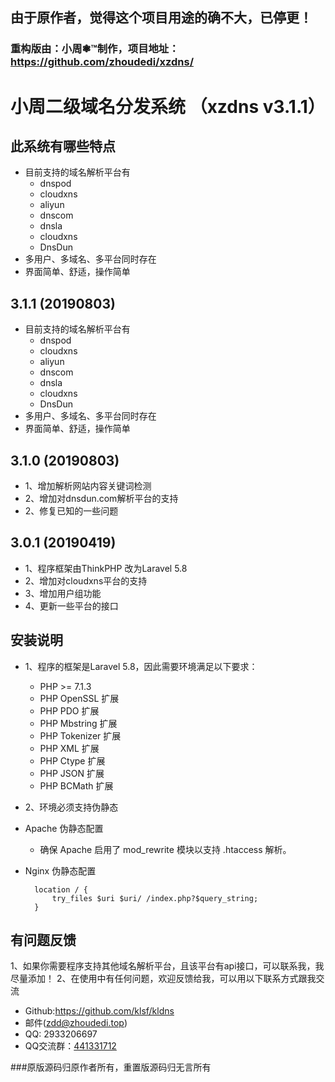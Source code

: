 ## 由于原作者，觉得这个项目用途的确不大，已停更！
### 重构版由：小周❃™制作，项目地址：https://github.com/zhoudedi/xzdns/

# 小周二级域名分发系统 （xzdns v3.1.1）

## 此系统有哪些特点
* 目前支持的域名解析平台有
    *  dnspod
    *  cloudxns
    *  aliyun
    *  dnscom
    *  dnsla
    *  cloudxns
    *  DnsDun
* 多用户、多域名、多平台同时存在
* 界面简单、舒适，操作简单
## 3.1.1 (20190803)
* 目前支持的域名解析平台有
    *  dnspod
    *  cloudxns
    *  aliyun
    *  dnscom
    *  dnsla
    *  cloudxns
    *  DnsDun
* 多用户、多域名、多平台同时存在
* 界面简单、舒适，操作简单
## 3.1.0 (20190803)
* 1、增加解析网站内容关键词检测
* 2、增加对dnsdun.com解析平台的支持
* 2、修复已知的一些问题
## 3.0.1 (20190419)
* 1、程序框架由ThinkPHP 改为Laravel 5.8
* 2、增加对cloudxns平台的支持
* 3、增加用户组功能
* 4、更新一些平台的接口

## 安装说明
* 1、程序的框架是Laravel 5.8，因此需要环境满足以下要求：
    * PHP >= 7.1.3
    * PHP OpenSSL 扩展
    * PHP PDO 扩展
    * PHP Mbstring 扩展
    * PHP Tokenizer 扩展
    * PHP XML 扩展
    * PHP Ctype 扩展
    * PHP JSON 扩展
    * PHP BCMath 扩展
* 2、环境必须支持伪静态

* Apache 伪静态配置
    * 确保 Apache 启用了 mod_rewrite 模块以支持 .htaccess 解析。
* Nginx 伪静态配置

        location / {
            try_files $uri $uri/ /index.php?$query_string;
        }

## 有问题反馈
1、如果你需要程序支持其他域名解析平台，且该平台有api接口，可以联系我，我尽量添加！
2、在使用中有任何问题，欢迎反馈给我，可以用以下联系方式跟我交流

* Github:https://github.com/klsf/kldns
* 邮件(zdd@zhoudedi.top)
* QQ: 2933206697
* QQ交流群：[441331712](https://qm.qq.com/cgi-bin/qm/qr?k=yZCk8KcEV2tDhS7BryEQycbG10CTi_Ie&jump_from=webapi")

###原版源码归原作者所有，重置版源码归无言所有

